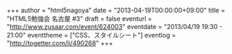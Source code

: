 +++
author = "html5nagoya"
date = "2013-04-19T00:00:00+09:00"
title = "HTML5勉強会 名古屋 #3"
draft = false
eventurl = "http://www.zusaar.com/event/624003"
eventdate = "2013/04/19 19:30 - 21:00"
eventtheme = ["CSS、スタイルシート"]
eventlog = "http://togetter.com/li/490268"
+++
